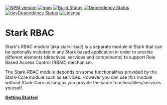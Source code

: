 [![NPM version](https://img.shields.io/npm/v/@nationalbankbelgium/stark-rbac.svg)](https://www.npmjs.com/package/@nationalbankbelgium/stark-rbac)
[![npm](https://img.shields.io/npm/dm/@nationalbankbelgium/stark-rbac.svg)](https://www.npmjs.com/package/@nationalbankbelgium/stark-rbac)
[![Build Status](https://github.com/NationalBankBelgium/stark/workflows/ci/badge.svg)](https://github.com/NationalBankBelgium/stark/actions?query=workflow%3Aci)
[![Dependency Status](https://david-dm.org/NationalBankBelgium/stark-rbac.svg)](https://david-dm.org/NationalBankBelgium/stark-rbac)
[![devDependency Status](https://david-dm.org/NationalBankBelgium/stark-rbac/dev-status.svg)](https://david-dm.org/NationalBankBelgium/stark-rbac#info=devDependencies)
[![License](https://img.shields.io/cocoapods/l/AFNetworking.svg)](LICENSE)

# Stark RBAC

Stark's RBAC module (aka stark-rbac) is a separate module in Stark that can be optionally included in any Stark based application in order to provide different elements
(directives, services and components) to support Role Based Access Control (RBAC) mechanism.

The Stark-RBAC module depends on some functionalities provided by the Stark-Core module such as services. However you can use this module without Stark-Core
as long as you provide the same functionalities/services yourself.

**[Getting Started](https://stark.nbb.be/api-docs/stark-rbac/latest/additional-documentation/getting-started.html)**
